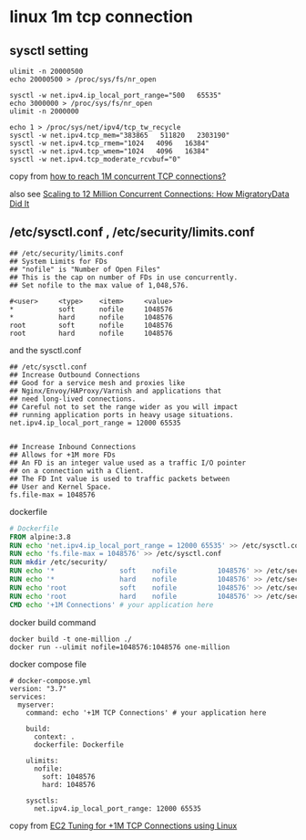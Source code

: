 # linux 1m tcp connection

## sysctl setting

``` shell
ulimit -n 20000500
echo 20000500 > /proc/sys/fs/nr_open

sysctl -w net.ipv4.ip_local_port_range="500   65535"
echo 3000000 > /proc/sys/fs/nr_open
ulimit -n 2000000

echo 1 > /proc/sys/net/ipv4/tcp_tw_recycle
sysctl -w net.ipv4.tcp_mem="383865   511820   2303190"
sysctl -w net.ipv4.tcp_rmem="1024   4096   16384"
sysctl -w net.ipv4.tcp_wmem="1024   4096   16384"
sysctl -w net.ipv4.tcp_moderate_rcvbuf="0"
```
copy from [how to reach 1M concurrent TCP connections?](https://serverfault.com/questions/962874/how-to-reach-1m-concurrent-tcp-connections)

also see [Scaling to 12 Million Concurrent Connections: How MigratoryData Did It](https://migratorydata.com/2013/10/10/scaling-to-12-million-concurrent-connections-how-migratorydata-did-it/)

## /etc/sysctl.conf ,  /etc/security/limits.conf

```
## /etc/security/limits.conf
## System Limits for FDs
## "nofile" is "Number of Open Files"
## This is the cap on number of FDs in use concurrently.
## Set nofile to the max value of 1,048,576.

#<user>     <type>    <item>     <value>
*           soft      nofile     1048576
*           hard      nofile     1048576
root        soft      nofile     1048576
root        hard      nofile     1048576
```
and the sysctl.conf

```
## /etc/sysctl.conf
## Increase Outbound Connections
## Good for a service mesh and proxies like
## Nginx/Envoy/HAProxy/Varnish and applications that
## need long-lived connections.
## Careful not to set the range wider as you will impact
## running application ports in heavy usage situations.
net.ipv4.ip_local_port_range = 12000 65535


## Increase Inbound Connections
## Allows for +1M more FDs
## An FD is an integer value used as a traffic I/O pointer
## on a connection with a Client.
## The FD Int value is used to traffic packets between
## User and Kernel Space.
fs.file-max = 1048576
```

dockerfile

``` dockerfile
# Dockerfile
FROM alpine:3.8
RUN echo 'net.ipv4.ip_local_port_range = 12000 65535' >> /etc/sysctl.conf
RUN echo 'fs.file-max = 1048576' >> /etc/sysctl.conf
RUN mkdir /etc/security/
RUN echo '*                soft    nofile          1048576' >> /etc/security/limits.conf
RUN echo '*                hard    nofile          1048576' >> /etc/security/limits.conf
RUN echo 'root             soft    nofile          1048576' >> /etc/security/limits.conf
RUN echo 'root             hard    nofile          1048576' >> /etc/security/limits.conf
CMD echo '+1M Connections' # your application here
```

docker build command

``` shell
docker build -t one-million ./
docker run --ulimit nofile=1048576:1048576 one-million
```

docker compose file

``` shell
# docker-compose.yml
version: "3.7"
services:
  myserver:
    command: echo '+1M TCP Connections' # your application here

    build:
      context: .
      dockerfile: Dockerfile

    ulimits:
      nofile:
        soft: 1048576
        hard: 1048576

    sysctls:
      net.ipv4.ip_local_port_range: 12000 65535
```
copy from [EC2 Tuning for +1M TCP Connections using Linux](https://www.linkedin.com/pulse/ec2-tuning-1m-tcp-connections-using-linux-stephen-blum)
